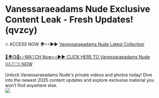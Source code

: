 # Vanessaraeadams Nude Exclusive Content Leak - Fresh Updates! (qvzcy)

🔥 ACCESS NOW 🌍==►► <a href="https://tinyurl.com/yc657z5k" rel="nofollow">Vanessaraeadams Nude Latest Collection</a>
<br><br>
[🔴🌍📺📱👉WA𝚃CH Now==►► CLICK HERE TO Vanessaraeadams Nude 𝚆𝙰𝚃𝙲𝙷 NOW](https://tinyurl.com/yc657z5k)
<br><br>
Unlock Vanessaraeadams Nude's private videos and photos today! Dive into the newest 2025 content updates and explore exclusive material you won’t find anywhere else.
<br>
<a href="https://tinyurl.com/yc657z5k" rel="nofollow" data-target="animated-image.originalLink"><img src="https://camo.githubusercontent.com/8a4f000d20f83aca3bf7ec5f350d767afa0574a8a352519fd8cfa583a6f93a33/68747470733a2f2f692e696d6775722e636f6d2f644a486b345a712e676966" data-canonical-src="https://i.imgur.com/dJHk4Zq.gif" style="max-width: 100%; display: inline-block;" data-target="animated-image.originalImage"></a>
<br>
